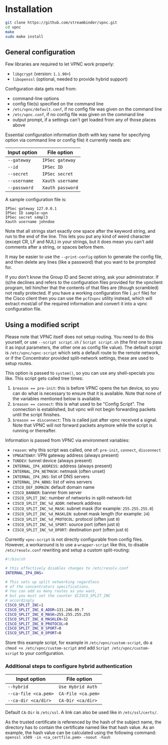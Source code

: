 # Installation

```bash
git clone https://github.com/streambinder/vpnc.git
cd vpnc
make
sudo make install
```

## General configuration

Few libraries are required to let VPNC work properly:

- `libgcrypt` (version: `1.1.90+`)
- `libopenssl` (optional, needed to provide hybrid support)

Configuration data gets read from:

- command-line options
- config file(s) specified on the command line
- `/etc/vpnc/default.conf`, if no config file was given on the command line
- `/etc/vpnc.conf`, if no config file was given on the command line
- output prompt, if a settings can't get loaded from any of those places above

Essential configuration information (both with key name for specifying option via command line or config file) it currently needs are:

Input option | File option
------------ | ----------------
`--gateway`  | `IPSec gateway`
`--id`       | `IPSec ID`
`--secret`   | `IPSec secret`
`--username` | `Xauth username`
`--password` | `Xauth password`

A sample configuration file is:

```text
IPSec gateway 127.0.0.1
IPSec ID sample-vpn
IPSec secret s4mpl3
Xauth username johndoe
```

Note that all strings start exactly one space after the keyword string, and run to the end of the line. This lets you put any kind of weird character (except CR, LF and NUL) in your strings, but it does mean you can't add comments after a string, or spaces before them.

It may be easier to use the `--print-config` option to generate the config file, and then delete any lines (like a password) that you want to be prompted for.

If you don't know the Group ID and Secret string, ask your administrator. If (s)he declines and refers to the configuration files provided for the vpnclient program, tell him/her that the contents of that files are (though scrambled) not really protected. If you have a working configuration file (`.pcf` file) for the Cisco client then you can use the `pcf2vpnc` utility instead, which will extract most/all of the required information and convert it into a vpnc configuration file.

## Using a modified script

Please note that VPNC itself does not setup routing. You need to do this yourself, or use `--script script.sh` / `Script script.sh` (the first one to pass it as input parameters, the other one as config file value). The default script is `/etc/vpnc/vpnc-script` which sets a default route to the remote network, or if the Concentrator provided split-network settings, these are used to setup routes.

This option is passed to `system()`, so you can use any shell-specials you like. This script gets called tree times:

1. `$reason == pre-init`: this is before VPNC opens the tun device, so you can do what is necessary to ensure that it is available. Note that none of the variables mentioned below is available.
2. `$reason == connect`: this is what used to be "Config Script". The connection is established, but vpnc will not begin forwarding packets until the script finishes.
3. `$reason == disconnect`: This is called just after vpnc received a signal. Note that VPNC will not forward packets anymore while the script is running or thereafter.

Information is passed from VPNC via environment variables:

- `reason`: why this script was called, one of: `pre-init`, `connect`, `disconnect`
- `VPNGATEWAY`: VPN gateway address (always present)
- `TUNDEV`: tunnel device (always present)
- `INTERNAL_IP4_ADDRESS`: address (always present)
- `INTERNAL_IP4_NETMASK`: netmask (often unset)
- `INTERNAL_IP4_DNS`: list of DNS servers
- `INTERNAL_IP4_NBNS`: list of wins servers
- `CISCO_DEF_DOMAIN`: default domain name
- `CISCO_BANNER`: banner from server
- `CISCO_SPLIT_INC`: number of networks in split-network-list
- `CISCO_SPLIT_INC_%d_ADDR`: network address
- `CISCO_SPLIT_INC_%d_MASK`: subnet mask (for example: `255.255.255.0`)
- `CISCO_SPLIT_INC_%d_MASKLEN`: subnet mask length (for example: `24`)
- `CISCO_SPLIT_INC_%d_PROTOCOL`: protocol (often just `0`)
- `CISCO_SPLIT_INC_%d_SPORT`: source port (often just `0`)
- `CISCO_SPLIT_INC_%d_DPORT`: destination port (often just `0`)

Currently `vpnc-script` is not directly configurable from config files. However, a workaround is to use a `wrapper-script` like this, to disable `/etc/resolv.conf` rewriting and setup a custom split-routing:

```bash
#!/bin/sh

# this effectively disables changes to /etc/resolv.conf
INTERNAL_IP4_DNS=

# This sets up split networking regardless
# of the concentrators specifications.
# You can add as many routes as you want,
# but you must set the counter $CISCO_SPLIT_INC
# accordingly
CISCO_SPLIT_INC=1
CISCO_SPLIT_INC_0_ADDR=131.246.89.7
CISCO_SPLIT_INC_0_MASK=255.255.255.255
CISCO_SPLIT_INC_0_MASKLEN=32
CISCO_SPLIT_INC_0_PROTOCOL=0
CISCO_SPLIT_INC_0_SPORT=0
CISCO_SPLIT_INC_0_DPORT=0
```

Store this example script, for example in `/etc/vpnc/custom-script`, do a `chmod +x /etc/vpnc/custom-script` and add `Script /etc/vpnc/custom-script` to your configuration.

### Additional steps to configure hybrid authentication

Input option         | File option
-------------------- | ------------------
`--hybrid`           | `Use Hybrid Auth`
`--ca-file <ca.pem>` | `CA-File <ca.pem>`
`--ca-dir <ca/dir>`  | `CA-Dir <ca/dir>`

Default `CA-Dir` is `/etc/ssl`. A link can also be used like in `/etc/ssl/certs/`.

As the trusted certificate is referenced by the hash of the subject name, the directory has to contain the certificate named like that hash value. As an example, the hash value can be calculated using the following command: `openssl x509 -in <ca_certfile.pem> -noout -hash`
